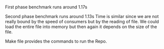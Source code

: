 First phase benchmark runs around 1.17s

Second phase benchmark runs around 1.13s
Time is similar since we are not really bound by the speed of consumers but by the reading of file.
We could load the entire file into memory but then again it depends on the size of the file.

Make file provides the commands to run the Repo.